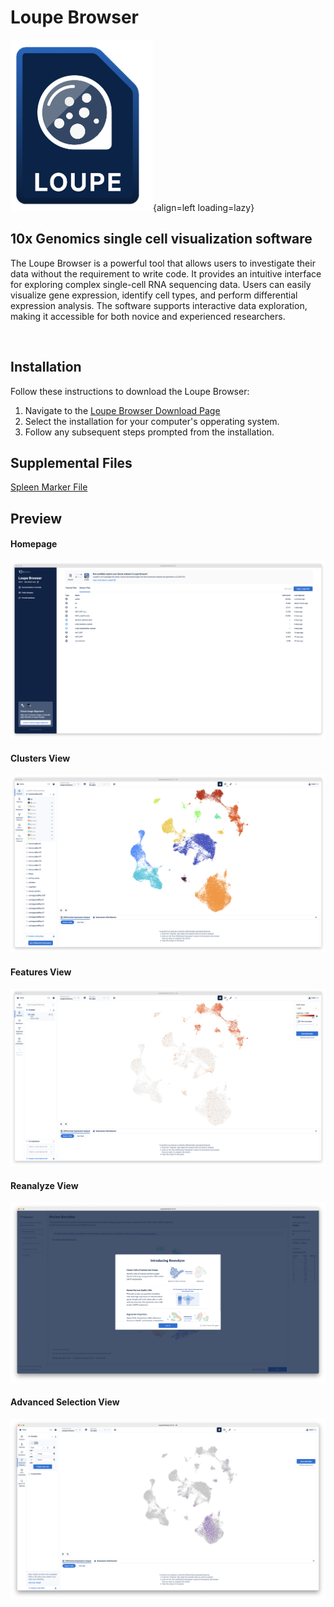 # Loupe Browser

![Loupe Logo](images/Loupe_Logo.png){align=left loading=lazy}

## 10x Genomics single cell visualization software

The Loupe Browser is a powerful tool that allows users to investigate their data without the requirement to write code. It provides an intuitive interface for exploring complex single-cell RNA sequencing data. Users can easily visualize gene expression, identify cell types, and perform differential expression analysis. The software supports interactive data exploration, making it accessible for both novice and experienced researchers.

<br clear="left"/>

## Installation

Follow these instructions to download the Loupe Browser:

1. Navigate to the [Loupe Browser Download Page](https://www.10xgenomics.com/support/software/loupe-browser/downloads)
2. Select the installation for your computer's opperating system. 
3. Follow any subsequent steps prompted from the installation. 

## Supplemental Files
[Spleen Marker File](supplementalFiles/SpleenMarkersFinal.csv)

## Preview

#### Homepage
![Homepage](images/LoupeHomepage.png)

#### Clusters View
![Clusters View](images/LoupeClustersView.png)

#### Features View
![Features View](images/LoupeFeaturesView.png)

#### Reanalyze View
![Reanalyze View](images/LoupeReanalyzeView.png)

#### Advanced Selection View
![Advanced Selection View](images/LoupeAdvancedSelectionView.png)